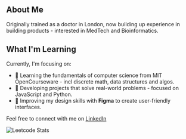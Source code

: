 
## About Me
Originally trained as a doctor in London, now building up experience in building products - interested in MedTech and Bioinformatics.

## What I'm Learning
Currently, I'm focusing on:
- 🌱 Learning the fundamentals of computer science from MIT OpenCourseware - incl discrete math, data structures and algos.
- 🌱 Developing projects that solve real-world problems - focused on JavaScript and Python.
- 🌱 Improving my design skills with **Figma** to create user-friendly interfaces.

Feel free to connect with me on [LinkedIn](https://www.linkedin.com/in/pradeebajega/)

  ![Leetcode Stats](https://leetcard.jacoblin.cool/lankan01)


